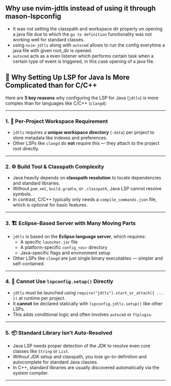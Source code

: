 ## Why use nvim-jdtls instead of using it through mason-lspconfig

- It was not setting the classpath and workspace dir properly on opening a java file due to which the `go to definition` functionality was not working well for standard classes.
- using `nvim-jdtls` along with `autocmd` allows to run the config everytime a java file with given root_dir is opened.
- `autocmd` acts as a even listener which performs certain task when a certain type of event is triggered, in this case opening of a java file.


## 🧩 Why Setting Up LSP for Java Is More Complicated than for C/C++

Here are **5 key reasons** why configuring the LSP for Java (`jdtls`) is more complex than for languages like C/C++ (`clangd`):

---

### 1. 🧠 Per-Project Workspace Requirement

- `jdtls` requires a **unique workspace directory** (`-data`) per project to store metadata like indexes and preferences.
- Other LSPs like `clangd` do **not** require this — they attach to the project root directly.

---

### 2. ⚙️ Build Tool & Classpath Complexity

- Java heavily depends on **classpath resolution** to locate dependencies and standard libraries.
- Without `pom.xml`, `build.gradle`, or `.classpath`, Java LSP cannot resolve symbols.
- In contrast, C/C++ typically only needs a `compile_commands.json` file, which is optional for basic features.

---

### 3. 🏗 Eclipse-Based Server with Many Moving Parts

- `jdtls` is based on the **Eclipse language server**, which requires:
  - A specific `launcher.jar` file
  - A platform-specific `config_<os>` directory
  - Java-specific flags and environment setup
- Other LSPs like `clangd` are just single binary executables — simpler and self-contained.

---

### 4. 🔁 Cannot Use `lspconfig.setup()` Directly

- `jdtls` must be launched using `require("jdtls").start_or_attach({ ... })` at runtime per project.
- It **cannot** be declared statically with `lspconfig.jdtls.setup()` like other LSPs.
- This adds conditional logic and often involves `autocmd` or `ftplugin`.

---

### 5. 📦 Standard Library Isn’t Auto-Resolved

- Java LSP needs proper detection of the JDK to resolve even core classes like `String` or `List`.
- Without JDK setup and classpath, you lose go-to-definition and autocomplete for standard Java classes.
- In C++, standard libraries are usually discovered automatically via the system compiler.

---



